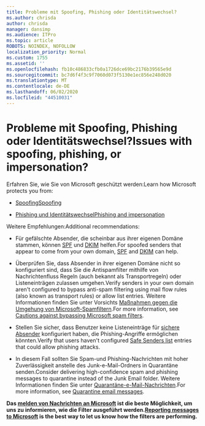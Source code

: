```yaml
---
title: Probleme mit Spoofing, Phishing oder Identitätswechsel?
ms.author: chrisda
author: chrisda
manager: dansimp
ms.audience: ITPro
ms.topic: article
ROBOTS: NOINDEX, NOFOLLOW
localization_priority: Normal
ms.custom: 1755
ms.assetid: ''
ms.openlocfilehash: fb10c486833cfb0a1726dce69bc2176b39565e9d
ms.sourcegitcommit: bc7d6f4f3c9f7060d073f5130e1ec856e248d020
ms.translationtype: MT
ms.contentlocale: de-DE
ms.lasthandoff: 06/02/2020
ms.locfileid: "44510031"
---
```

# <a name="issues-with-spoofing-phishing-or-impersonation"></a><span data-ttu-id="5d1a5-102">Probleme mit Spoofing, Phishing oder Identitätswechsel?</span><span class="sxs-lookup"><span data-stu-id="5d1a5-102">Issues with spoofing, phishing, or impersonation?</span></span>

<span data-ttu-id="5d1a5-103">Erfahren Sie, wie Sie von Microsoft geschützt werden:</span><span class="sxs-lookup"><span data-stu-id="5d1a5-103">Learn how Microsoft protects you from:</span></span>

- [<span data-ttu-id="5d1a5-104">Spoofing</span><span class="sxs-lookup"><span data-stu-id="5d1a5-104">Spoofing</span></span>](https://docs.microsoft.com/microsoft-365/security/office-365-security/anti-spoofing-protection)

- [<span data-ttu-id="5d1a5-105">Phishing und Identitätswechsel</span><span class="sxs-lookup"><span data-stu-id="5d1a5-105">Phishing and impersonation</span></span>](https://docs.microsoft.com/microsoft-365/security/office-365-security/atp-anti-phishing)

<span data-ttu-id="5d1a5-106">Weitere Empfehlungen:</span><span class="sxs-lookup"><span data-stu-id="5d1a5-106">Additional recommendations:</span></span>

- <span data-ttu-id="5d1a5-107">Für gefälschte Absender, die scheinbar aus ihrer eigenen Domäne stammen, können [SPF](https://docs.microsoft.com/microsoft-365/security/office-365-security/set-up-spf-in-office-365-to-help-prevent-spoofing) und [DKIM](https://docs.microsoft.com/microsoft-365/security/office-365-security/use-dkim-to-validate-outbound-email) helfen.</span><span class="sxs-lookup"><span data-stu-id="5d1a5-107">For spoofed senders that appear to come from your own domain, [SPF](https://docs.microsoft.com/microsoft-365/security/office-365-security/set-up-spf-in-office-365-to-help-prevent-spoofing) and [DKIM](https://docs.microsoft.com/microsoft-365/security/office-365-security/use-dkim-to-validate-outbound-email) can help.</span></span>

- <span data-ttu-id="5d1a5-108">Überprüfen Sie, dass Absender in ihrer eigenen Domäne nicht so konfiguriert sind, dass Sie die Antispamfilter mithilfe von Nachrichtenfluss Regeln (auch bekannt als Transportregeln) oder Listeneinträgen zulassen umgehen.</span><span class="sxs-lookup"><span data-stu-id="5d1a5-108">Verify senders in your own domain aren't configured to bypass anti-spam filtering using mail flow rules (also known as transport rules) or allow list entries.</span></span> <span data-ttu-id="5d1a5-109">Weitere Informationen finden Sie unter Vorsichts [Maßnahmen gegen die Umgehung von Microsoft-Spamfiltern](https://docs.microsoft.com/exchange/troubleshoot/antispam/cautions-against-bypassing-spam-filters).</span><span class="sxs-lookup"><span data-stu-id="5d1a5-109">For more information, see [Cautions against bypassing Microsoft spam filters](https://docs.microsoft.com/exchange/troubleshoot/antispam/cautions-against-bypassing-spam-filters).</span></span>

- <span data-ttu-id="5d1a5-110">Stellen Sie sicher, dass Benutzer keine Listeneinträge für [sichere Absender](https://support.office.com/article/BE1BAEA0-BEAB-4A30-B968-9004332336CE) konfiguriert haben, die Phishing-Angriffe ermöglichen könnten.</span><span class="sxs-lookup"><span data-stu-id="5d1a5-110">Verify that users haven't configured [Safe Senders list](https://support.office.com/article/BE1BAEA0-BEAB-4A30-B968-9004332336CE) entries that could allow phishing attacks.</span></span>

- <span data-ttu-id="5d1a5-111">In diesem Fall sollten Sie Spam-und Phishing-Nachrichten mit hoher Zuverlässigkeit anstelle des Junk-e-Mail-Ordners in Quarantäne senden.</span><span class="sxs-lookup"><span data-stu-id="5d1a5-111">Consider delivering high-confidence spam and phishing messages to quarantine instead of the Junk Email folder.</span></span> <span data-ttu-id="5d1a5-112">Weitere Informationen finden Sie unter [Quarantäne-e-Mail-Nachrichten](https://docs.microsoft.com/microsoft-365/security/office-365-security/quarantine-email-messages).</span><span class="sxs-lookup"><span data-stu-id="5d1a5-112">For more information, see [Quarantine email messages](https://docs.microsoft.com/microsoft-365/security/office-365-security/quarantine-email-messages).</span></span>

<span data-ttu-id="5d1a5-113">**Das [melden von Nachrichten an Microsoft](https://support.office.com/article/b5caa9f1-cdf3-4443-af8c-ff724ea719d2) ist die beste Möglichkeit, um uns zu informieren, wie die Filter ausgeführt werden.**</span><span class="sxs-lookup"><span data-stu-id="5d1a5-113">**[Reporting messages to Microsoft](https://support.office.com/article/b5caa9f1-cdf3-4443-af8c-ff724ea719d2) is the best way to let us know how the filters are performing.**</span></span>
